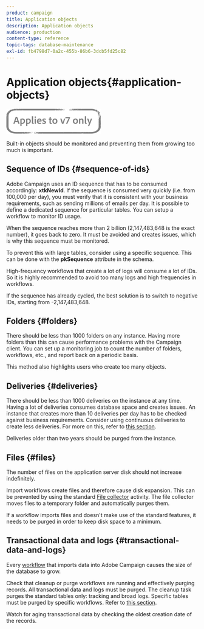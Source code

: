 ```yaml
---
product: campaign
title: Application objects
description: Application objects
audience: production
content-type: reference
topic-tags: database-maintenance
exl-id: fb4798d7-0a2c-455b-86b6-3dcb5fd25c82
---
```

# Application objects{#application-objects}

![](../../assets/v7-only.svg)

Built-in objects should be monitored and preventing them from growing too much is important.

## Sequence of IDs {#sequence-of-ids}

Adobe Campaign uses an ID sequence that has to be consumed accordingly: **xtkNewId**. If the sequence is consumed very quickly (i.e. from 100,000 per day), you must verify that it is consistent with your business requirements, such as sending millions of emails per day. It is possible to define a dedicated sequence for particular tables. You can setup a workflow to monitor ID usage.

When the sequence reaches more than 2 billion (2,147,483,648 is the exact number), it goes back to zero. It must be avoided and creates issues, which is why this sequence must be monitored.

To prevent this with large tables, consider using a specific sequence. This can be done with the **pkSequence** attribute in the schema.

High-frequency workflows that create a lot of logs will consume a lot of IDs. So it is highly recommended to avoid too many logs and high frequencies in workflows.

If the sequence has already cycled, the best solution is to switch to negative IDs, starting from -2,147,483,648.

## Folders {#folders}

There should be less than 1000 folders on any instance. Having more folders than this can cause performance problems with the Campaign client. You can set up a monitoring job to count the number of folders, workflows, etc., and report back on a periodic basis.

This method also highlights users who create too many objects.

## Deliveries {#deliveries}

There should be less than 1000 deliveries on the instance at any time. Having a lot of deliveries consumes database space and creates issues. An instance that creates more than 10 deliveries per day has to be checked against business requirements. Consider using continuous deliveries to create less deliveries. For more on this, refer to [this section](../../../common/workflow/using/continuous-delivery.md).

Deliveries older than two years should be purged from the instance.

## Files {#files}

The number of files on the application server disk should not increase indefinitely.

Import workflows create files and therefore cause disk expansion. This can be prevented by using the standard [File collector](../../../common/workflow/using/file-collector.md) activity. The file collector moves files to a temporary folder and automatically purges them.

If a workflow imports files and doesn't make use of the standard features, it needs to be purged in order to keep disk space to a minimum.

## Transactional data and logs {#transactional-data-and-logs}

Every [workflow](../../../common/workflow/using/data-life-cycle.md#work-table) that imports data into Adobe Campaign causes the size of the database to grow.

Check that cleanup or purge workflows are running and effectively purging records. All transactional data and logs must be purged. The cleanup task purges the standard tables only: tracking and broad logs. Specific tables must be purged by specific workflows. Refer to [this section](../../../common/workflow/using/monitoring-workflow-execution.md#purging-the-logs).

Watch for aging transactional data by checking the oldest creation date of the records.
